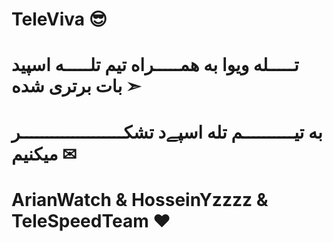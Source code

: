 # TeleViva 😎
# تـــــله ویوا به همـــــراه تیم تلـــــه اسپید بات برتری شده ➣
# به تیــــــــــم تله اسپےد تشکــــــــــــــــــــر میکنیم ✉
# ArianWatch & HosseinYzzzz & TeleSpeedTeam ♥
